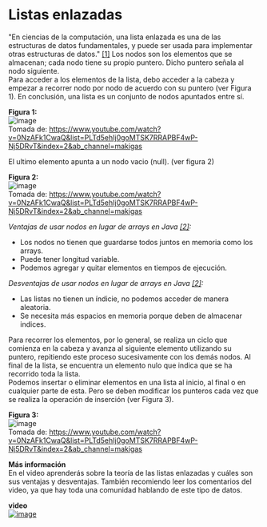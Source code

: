 # Listas enlazadas
"En ciencias de la computación, una lista enlazada es una de las estructuras de datos fundamentales, y puede ser usada para implementar otras estructuras de datos." [[1]](https://pages.github.com/](https://www.deltapci.com/java-listas-enlazadas-simples/)https://www.deltapci.com/java-listas-enlazadas-simples/)  
Los nodos son los elementos que se almacenan; cada nodo tiene su propio puntero. Dicho puntero señala al nodo siguiente.  
Para acceder a los elementos de la lista, debo acceder a la cabeza y empezar a recorrer nodo por nodo de acuerdo con su puntero (ver Figura 1). En conclusión, una lista es un conjunto de nodos apuntados entre sí.    

**Figura 1:**      
![image](https://github.com/Oswe-gif/Estructura-de-datos/assets/84868357/58211191-1c9c-4cd8-ba50-f41cd85fb39c)  
Tomada de: https://www.youtube.com/watch?v=0NzAFk1CwaQ&list=PLTd5ehIj0goMTSK7RRAPBF4wP-Nj5DRvT&index=2&ab_channel=makigas  

El ultimo elemento apunta a un nodo vacio (null). (ver figura 2)   

**Figura 2:**    
![image](https://github.com/Oswe-gif/Estructura-de-datos/assets/84868357/d7687b3b-80cc-486b-ae52-c1143cd819d5)  
Tomada de: https://www.youtube.com/watch?v=0NzAFk1CwaQ&list=PLTd5ehIj0goMTSK7RRAPBF4wP-Nj5DRvT&index=2&ab_channel=makigas  

*Ventajas de usar nodos en lugar de arrays en Java [[2]](https://www.youtube.com/watch?v=0NzAFk1CwaQ&list=PLTd5ehIj0goMTSK7RRAPBF4wP-Nj5DRvT&index=2&ab_channel=makigas):*      
- Los nodos no tienen que guardarse todos juntos en memoria como los arrays.
- Puede tener longitud variable.
- Podemos agregar y quitar elementos en tiempos de ejecución.

*Desventajas de usar nodos en lugar de arrays en Java [[2]](https://www.youtube.com/watch?v=0NzAFk1CwaQ&list=PLTd5ehIj0goMTSK7RRAPBF4wP-Nj5DRvT&index=2&ab_channel=makigas):*    
- Las listas no tienen un índicie, no podemos acceder de manera aleatoria.
- Se necesita más espacios en memoria porque deben de almacenar indices.

Para recorrer los elementos, por lo general, se realiza un ciclo que comienza en la cabeza y avanza al siguiente elemento utilizando su puntero, repitiendo este proceso sucesivamente con los demás nodos. 
Al final de la lista, se encuentra un elemento nulo que indica que se ha recorrido toda la lista.  
Podemos insertar o eliminar elementos en una lista al inicio, al final o en cualquier parte de esta. Pero se deben modificar los punteros cada vez que se realiza la operación de inserción (ver Figura 3).  

**Figura 3:**   
![image](https://github.com/Oswe-gif/Estructura-de-datos/assets/84868357/523b2ea5-b31f-47c2-8f64-0201465dad0d)  
Tomada de: https://www.youtube.com/watch?v=0NzAFk1CwaQ&list=PLTd5ehIj0goMTSK7RRAPBF4wP-Nj5DRvT&index=2&ab_channel=makigas  

**Más información**  
En el video aprenderás sobre la teoría de las listas enlazadas y cuáles son sus ventajas y desventajas. También recomiendo leer los comentarios del video, ya que hay toda una comunidad hablando de este tipo de datos.  

**video**  
[![image](https://github.com/Oswe-gif/Estructura-de-datos/assets/84868357/ce1d41a3-dbe0-4546-8e5e-57738b431c11)](https://www.youtube.com/watch?v=34ky600VTN0)  

